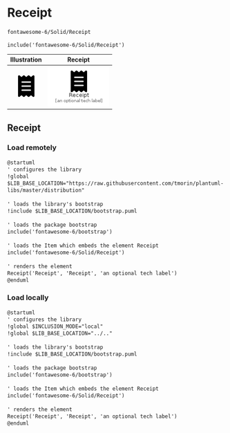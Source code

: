 # Receipt


```text
fontawesome-6/Solid/Receipt
```

```text
include('fontawesome-6/Solid/Receipt')
```



| Illustration | Receipt |
| :---: | :---: |
| ![illustration for Illustration](../../fontawesome-6/Solid/Receipt.png) | ![illustration for Receipt](../../fontawesome-6/Solid/Receipt.Local.png) |




## Receipt

### Load remotely
```plantuml
@startuml
' configures the library
!global $LIB_BASE_LOCATION="https://raw.githubusercontent.com/tmorin/plantuml-libs/master/distribution"

' loads the library's bootstrap
!include $LIB_BASE_LOCATION/bootstrap.puml

' loads the package bootstrap
include('fontawesome-6/bootstrap')

' loads the Item which embeds the element Receipt
include('fontawesome-6/Solid/Receipt')

' renders the element
Receipt('Receipt', 'Receipt', 'an optional tech label')
@enduml
```

### Load locally
```plantuml
@startuml
' configures the library
!global $INCLUSION_MODE="local"
!global $LIB_BASE_LOCATION="../.."

' loads the library's bootstrap
!include $LIB_BASE_LOCATION/bootstrap.puml

' loads the package bootstrap
include('fontawesome-6/bootstrap')

' loads the Item which embeds the element Receipt
include('fontawesome-6/Solid/Receipt')

' renders the element
Receipt('Receipt', 'Receipt', 'an optional tech label')
@enduml
```

